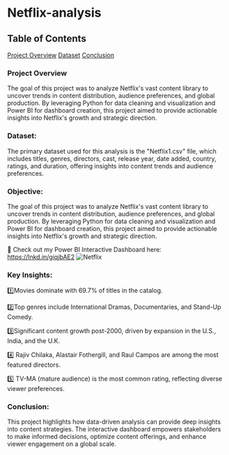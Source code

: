 # Netflix-analysis

## Table of Contents
 [Project Overview](#project-overview) [Dataset](#dataset) [Conclusion](#conclusion)

### Project Overview
The goal of this project was to analyze Netflix's vast content library to uncover trends in content distribution, audience preferences, and global production. By leveraging Python for data cleaning and visualization and Power BI for dashboard creation, this project aimed to provide actionable insights into Netflix's growth and strategic direction.

### Dataset:
The primary dataset used for this analysis is the "Netflix1.csv" file, which includes  titles, genres, directors, cast, release year, date added, country, ratings, and duration, offering insights into content trends and audience preferences.

### Objective:
The goal of this project was to analyze Netflix's vast content library to uncover trends in content distribution, audience preferences, and global production. By leveraging Python for data cleaning and visualization and Power BI for dashboard creation, this project aimed to provide actionable insights into Netflix's growth and strategic direction.

🔗 Check out my Power BI Interactive Dashboard here: https://lnkd.in/giqjbAE2
![Netflix](https://github.com/user-attachments/assets/365176f9-3a8c-458e-b77f-a1fb74c36b8b)

### Key Insights:

1️⃣Movies dominate with 69.7% of titles in the catalog.

2️⃣Top genres include International Dramas, Documentaries, and Stand-Up Comedy.

3️⃣Significant content growth post-2000, driven by expansion in the U.S., India, and the U.K.

4️⃣ Rajiv Chilaka, Alastair Fothergill, and Raul Campos are among the most featured directors.

5️⃣ TV-MA (mature audience) is the most common rating, reflecting diverse viewer preferences.

### Conclusion:

This project highlights how data-driven analysis can provide deep insights into content strategies. The interactive dashboard empowers stakeholders to make informed decisions, optimize content offerings, and enhance viewer engagement on a global scale.
